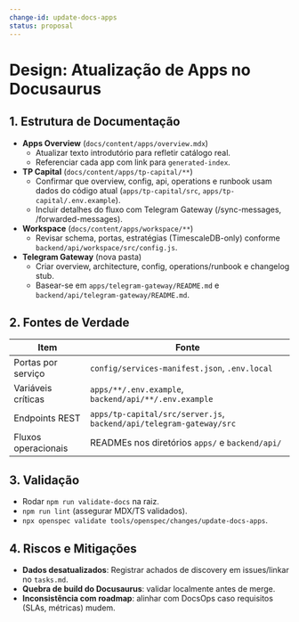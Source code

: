 ```yaml
---
change-id: update-docs-apps
status: proposal
---
```


# Design: Atualização de Apps no Docusaurus

## 1. Estrutura de Documentação

- **Apps Overview** (`docs/content/apps/overview.mdx`)
  - Atualizar texto introdutório para refletir catálogo real.
  - Referenciar cada app com link para `generated-index`.
- **TP Capital** (`docs/content/apps/tp-capital/**`)
  - Confirmar que overview, config, api, operations e runbook usam dados do código atual (`apps/tp-capital/src`, `apps/tp-capital/.env.example`).
  - Incluir detalhes do fluxo com Telegram Gateway (/sync-messages, /forwarded-messages).
- **Workspace** (`docs/content/apps/workspace/**`)
  - Revisar schema, portas, estratégias (TimescaleDB-only) conforme `backend/api/workspace/src/config.js`.
- **Telegram Gateway** (nova pasta)
  - Criar overview, architecture, config, operations/runbook e changelog stub.
  - Basear-se em `apps/telegram-gateway/README.md` e `backend/api/telegram-gateway/README.md`.

## 2. Fontes de Verdade

| Item | Fonte |
|------|-------|
| Portas por serviço | `config/services-manifest.json`, `.env.local` |
| Variáveis críticas | `apps/**/.env.example`, `backend/api/**/.env.example` |
| Endpoints REST | `apps/tp-capital/src/server.js`, `backend/api/telegram-gateway/src` |
| Fluxos operacionais | READMEs nos diretórios `apps/` e `backend/api/` |

## 3. Validação

- Rodar `npm run validate-docs` na raiz.
- `npm run lint` (assegurar MDX/TS validados).
- `npx openspec validate tools/openspec/changes/update-docs-apps`.

## 4. Riscos e Mitigações

- **Dados desatualizados**: Registrar achados de discovery em issues/linkar no `tasks.md`.
- **Quebra de build do Docusaurus**: validar localmente antes de merge.
- **Inconsistência com roadmap**: alinhar com DocsOps caso requisitos (SLAs, métricas) mudem.
